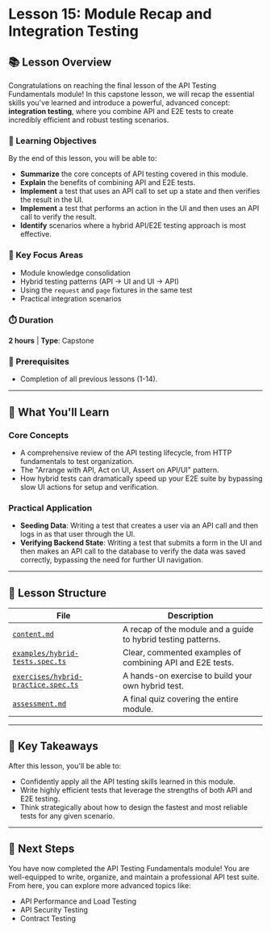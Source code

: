 # Lesson 15: Module Recap and Integration Testing

## 📚 Lesson Overview

Congratulations on reaching the final lesson of the API Testing Fundamentals module! In this capstone lesson, we will recap the essential skills you've learned and introduce a powerful, advanced concept: **integration testing**, where you combine API and E2E tests to create incredibly efficient and robust testing scenarios.

### 🎯 Learning Objectives

By the end of this lesson, you will be able to:
- **Summarize** the core concepts of API testing covered in this module.
- **Explain** the benefits of combining API and E2E tests.
- **Implement** a test that uses an API call to set up a state and then verifies the result in the UI.
- **Implement** a test that performs an action in the UI and then uses an API call to verify the result.
- **Identify** scenarios where a hybrid API/E2E testing approach is most effective.

### 🔑 Key Focus Areas
- Module knowledge consolidation
- Hybrid testing patterns (API -> UI and UI -> API)
- Using the `request` and `page` fixtures in the same test
- Practical integration scenarios

### ⏱️ Duration
**2 hours** | **Type**: Capstone

### 🔗 Prerequisites
- Completion of all previous lessons (1-14).

---

## 📖 What You'll Learn

### Core Concepts
- A comprehensive review of the API testing lifecycle, from HTTP fundamentals to test organization.
- The "Arrange with API, Act on UI, Assert on API/UI" pattern.
- How hybrid tests can dramatically speed up your E2E suite by bypassing slow UI actions for setup and verification.

### Practical Application
- **Seeding Data**: Writing a test that creates a user via an API call and then logs in as that user through the UI.
- **Verifying Backend State**: Writing a test that submits a form in the UI and then makes an API call to the database to verify the data was saved correctly, bypassing the need for further UI navigation.

---

## 📁 Lesson Structure

| File | Description |
|------|-------------|
| [`content.md`](./content.md) | A recap of the module and a guide to hybrid testing patterns. |
| [`examples/hybrid-tests.spec.ts`](./examples/hybrid-tests.spec.ts) | Clear, commented examples of combining API and E2E tests. |
| [`exercises/hybrid-practice.spec.ts`](./exercises/hybrid-practice.spec.ts) | A hands-on exercise to build your own hybrid test. |
| [`assessment.md`](./assessment.md) | A final quiz covering the entire module. |

---

## 🎯 Key Takeaways

After this lesson, you'll be able to:
- Confidently apply all the API testing skills learned in this module.
- Write highly efficient tests that leverage the strengths of both API and E2E testing.
- Think strategically about how to design the fastest and most reliable tests for any given scenario.

---

## 🔗 Next Steps

You have now completed the API Testing Fundamentals module! You are well-equipped to write, organize, and maintain a professional API test suite. From here, you can explore more advanced topics like:
- API Performance and Load Testing
- API Security Testing
- Contract Testing